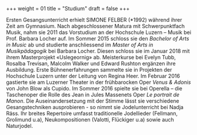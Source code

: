 ﻿+++
weight = 01
title = "Studium"
draft = false
+++

Ersten Gesangsunterricht erhielt SIMONE FELBER (&ast;1992) während ihrer Zeit am Gymnasium. 
Nach abgeschlossener Matura mit Schwerpunktfach Musik, nahm sie 2011 das Vorstudium an der 
Hochschule Luzern – Musik bei Prof. Barbara Locher auf. Im Sommer 2015 schloss sie den 
*Bachelor of Arts in Music* ab und studierte anschliessend im *Master of Arts in Musikpädagogik* 
bei Barbara Locher. Diesen schloss sie im Januar 2018 mit ihrem Masterprojekt «Uslegeornig» ab. 
Meisterkurse bei Evelyn Tubb, Rosalba Trevisan, Malcolm Walker und Edward Rushton ergänzen 
ihre Ausbildung. Erste Bühnenerfahrungen sammelte sie in Projekten der Hochschule Luzern unter der Leitung von Regina Heer. Im Februar 2016 gastierte sie am Luzerner Theater in der frühbarocken Oper *Venus & Adonis* von John Blow 
als Cupido. Im Sommer 2016 spielte sie bei Operella – die Taschenoper die Rolle des Jean in 
Jules Massenets Oper *Le portrait de Manon*. Die Auseinandersetzung mit der Stimme lässt 
sie verschiedene Gesangstechniken ausprobieren - so nimmt sie Jodelunterricht bei Nadja Räss. 
Ihr breites Repertoire umfasst traditionelle Jodellieder (Fellmann, Grolimund u.a), 
Neukompositionen (Valotti, Flückiger u.a) sowie auch Naturjodel.
